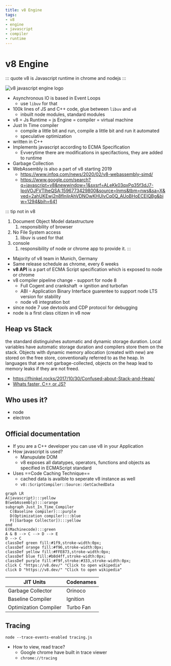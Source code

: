 ```yaml
---
title: v8 Engine
tags:
- v8
- engine
- javascript
- compiler
- runtime
---
```


# v8 Engine

<TagLinks />

::: quote
v8 is Javascript runtime in chrome and nodejs
:::

![v8 javascript engine logo](/svg/v8.svg)

* Asynchronous IO is based in Event Loops
  * use `libuv` for that
* 100k lines of JS and C++ code, glue between `libuv` and `v8`
  * inbuilt node modules, standard modules
* v8 = Js Runtime = js Engine = compiler = virtual machine
* Just In Time compiler
  * compile a little bit and run, compile a little bit and run it automated
  * speculative optimization
* written in C++
* Implements javascript according to ECMA Specification
  * Evverytime there are modifications in specifactions, they are added to runtime
* Garbage Collection
* WebAssembly is also a part of v8 starting 2019
  * https://www.infoq.com/news/2020/02/v8-webassembly-simd/
  * https://www.google.com/search?q=javascript+v8&newwindow=1&sxsrf=ALeKk03qxPq35f3dJ7-IpoVOJFVTlheQSA:1596773429800&source=lnms&tbm=nws&sa=X&ved=2ahUKEwj2n8fInIjrAhVDNOwKHUlvCq0Q_AUoBHoECEIQBg&biw=1294&bih=641

::: tip not in v8
1. Document Object Model datastructure
   1. responsibility of browser
2. No File System access
   1. libuv is used for that
3. console
   1. responsibility of node or chrome app to provide it.
:::

* Majority of v8 team in Munich, Germany
* Same release schedule as chrome, every 6 weeks
* **v8 API** is a part of ECMA Script specification which is exposed to node or chrome
* v8 compiler pipeline change - support for node 8
  * Full Cogent and crankshaft -> ignition and turbofan
  * ABI - Application Binary Interface guarentee to support node LTS version for stability
  * node v8 integration bot
* since node 7 use devtools and CDP protocol for debugging
* node is a first class citizen in v8 now

## Heap vs Stack

the standard distinguishes automatic and dynamic storage duration. Local variables have automatic storage duration and compilers store them on the stack. Objects with dynamic memory allocation (created with new) are stored on the free store, conventionally referred to as the heap. In languages that are not garbage-collected, objects on the heap lead to memory leaks if they are not freed.

* https://fhinkel.rocks/2017/10/30/Confused-about-Stack-and-Heap/
* [Whats faster, C++ or JS?](https://fhinkel.rocks/2017/12/07/Speed-up-Your-Node-js-App-with-Native-Addons/)

## Who uses it?

* node
* electron

## Official documentation

* If you are a C++ developer you can use v8 in your Application
* How javascript is used?
  * Manupulate DOM
  * v8 exposes all datatypes, operators, functions and objects as specified in ECMAScript standard
* Uses ==Code Caching Technique==
  * cached data is availble to seperate v8 instance as well
  * `v8::ScriptCompiler::Source::GetCachedData`

```mermaid
graph LR
A(javascript):::yellow
B(webAssembly):::orange
subgraph Just_In_Time_Compiler
  C(Baseline compiler):::purple
  D(Optimization compiler):::blue
  F([Garbage Collector]):::yellow
end
E(Machinecode):::green
A & B --> C --> D --> E
D --> C
classDef green fill:#1f9,stroke-width:0px;
classDef orange fill:#f96,stroke-width:0px;
classDef yellow fill:#FFE873,stroke-width:0px;
classDef blue fill:#b8d4ff,stroke-width:0px;
classDef purple fill:#f9f,stroke:#333,stroke-width:0px;
click C "https://v8.dev/" "Click to open wikipedia"
click D "https://v8.dev/" "Click to open wikipedia"
```

JIT Units | Codenames
----------|------------
Garbage Collector   | Orinoco
Baseline Compiler   | Ignition
Optimization Compiler | Turbo Fan

## Tracing

```
node --trace-events-enabled tracing.js
```

* How to view, read trace?
  * Google chrome have built in trace viewer
  * `chrome://tracing`


<Footer />
